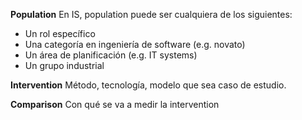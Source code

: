 **Population**
En IS, population puede ser cualquiera de los siguientes:
- Un rol específico
- Una categoría en ingeniería de software (e.g. novato)
- Un área de planificación (e.g. IT systems)
- Un grupo industrial

**Intervention**
Método, tecnología, modelo que sea caso de estudio.

**Comparison**
Con qué se va a medir la intervention

